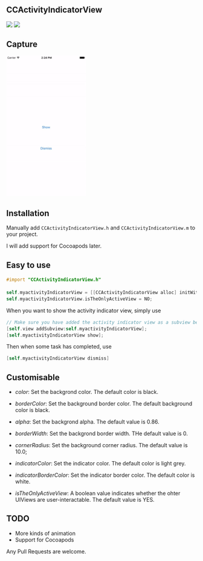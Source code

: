 ## CCActivityIndicatorView

[![](https://img.shields.io/badge/license-MIT-blue.svg)](https://github.com/Cokile/CCActivityIndicatorView/blob/master/Licence)
[![](https://img.shields.io/github/release/Cokile/CCActivityIndicatorView.svg)](https://github.com/Cokile/CCActivityIndicatorView/releases)



## Capture

<img src=Captures/capture1.gif width=210 height=372>



## Installation

Manually add `CCActivityIndicatorView.h` and `CCActivityIndicatorView.m` to your project.

I will add support for Cocoapods later.



## Easy to use

```objective-c
#import "CCActivityIndicatorView.h"

self.myactivityIndicatorView = [[CCActivityIndicatorView alloc] initWithFrame:CGRectMake(self.view.frame.size.width/2-60, 60, 120, 120)];
self.myactivityIndicatorView.isTheOnlyActiveView = NO;
```

When you want to show the activity indicator view, simply use

```objective-c
// Make sure you have added the activity indicator view as a subview before show it.
[self.view addSubview:self.myactivityIndicatorView];
[self.myactivityIndicatorView show];
```

Then when some task has completed,  use

```objective-c
[self.myactivityIndicatorView dismiss]
```



## Customisable

* *color*: Set the backgrond color. The default color is black.


* *borderColor*: Set the background border color. The default background color is black.


* *alpha*: Set the backgrond alpha. The default value is 0.86.


* *borderWidth*: Set the backgrond border width. THe default value is 0.


* *cornerRadius*: Set the background corner radius. The default value is 10.0;


* *indicatorColor*: Set the indicator color. The default color is light grey.


* *indicatorBorderColor*: Set the indicator border color. The default color is white.


* *isTheOnlyActiveView*: A boolean value indicates whether the ohter UIViews are user-interactable. The default value is YES.



## TODO

* More kinds of animation 
* Support for Cocoapods

Any Pull Requests are welcome.

